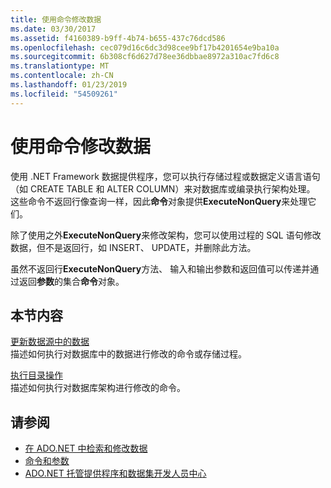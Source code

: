 ```yaml
---
title: 使用命令修改数据
ms.date: 03/30/2017
ms.assetid: f4160389-b9ff-4b74-b655-437c76dcd586
ms.openlocfilehash: cec079d16c6dc3d98cee9bf17b4201654e9ba10a
ms.sourcegitcommit: 6b308cf6d627d78ee36dbbae8972a310ac7fd6c8
ms.translationtype: MT
ms.contentlocale: zh-CN
ms.lasthandoff: 01/23/2019
ms.locfileid: "54509261"
---
```

# <a name="using-commands-to-modify-data"></a>使用命令修改数据
使用 .NET Framework 数据提供程序，您可以执行存储过程或数据定义语言语句（如 CREATE TABLE 和 ALTER COLUMN）来对数据库或编录执行架构处理。 这些命令不返回行像查询一样，因此**命令**对象提供**ExecuteNonQuery**来处理它们。  
  
 除了使用之外**ExecuteNonQuery**来修改架构，您可以使用过程的 SQL 语句修改数据，但不是返回行，如 INSERT、 UPDATE，并删除此方法。  
  
 虽然不返回行**ExecuteNonQuery**方法、 输入和输出参数和返回值可以传递并通过返回**参数**的集合**命令**对象。  
  
## <a name="in-this-section"></a>本节内容  
 [更新数据源中的数据](../../../../docs/framework/data/adonet/updating-data-in-a-data-source.md)  
 描述如何执行对数据库中的数据进行修改的命令或存储过程。  
  
 [执行目录操作](../../../../docs/framework/data/adonet/performing-catalog-operations.md)  
 描述如何执行对数据库架构进行修改的命令。  
  
## <a name="see-also"></a>请参阅
- [在 ADO.NET 中检索和修改数据](../../../../docs/framework/data/adonet/retrieving-and-modifying-data.md)
- [命令和参数](../../../../docs/framework/data/adonet/commands-and-parameters.md)
- [ADO.NET 托管提供程序和数据集开发人员中心](https://go.microsoft.com/fwlink/?LinkId=217917)
